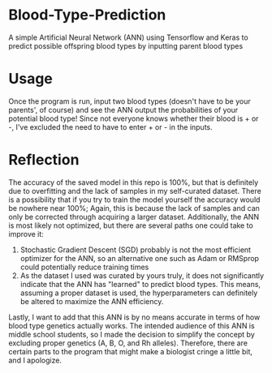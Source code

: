 # Blood-Type-Prediction
A simple Artificial Neural Network (ANN) using Tensorflow and Keras to predict possible offspring blood types by inputting parent blood types

# Usage
Once the program is run, input two blood types (doesn't have to be your parents', of course) and see the ANN output the probabilities of your potential blood type! Since not everyone
knows whether their blood is + or -, I've excluded the need to have to enter + or - in the inputs. 

# Reflection
The accuracy of the saved model in this repo is 100%, but that is definitely due to overfitting and the lack of samples in my self-curated dataset. There is a possibility that if you try to train the model yourself the accuracy would be nowhere near 100%; Again, this is because the lack of samples and can only be corrected through acquiring a larger dataset. Additionally, the ANN is most likely not optimized, but there are several paths one could take to improve it:
  1. Stochastic Gradient Descent (SGD) probably is not the most efficient optimizer for the ANN, so an alternative one such as Adam or RMSprop could potentially reduce training times
  2. As the dataset I used was curated by yours truly, it does not significantly indicate that the ANN has "learned" to predict blood types. This means, assuming a 
  proper dataset is used, the hyperparameters can definitely be altered to maximize the ANN efficiency.
  
Lastly, I want to add that this ANN is by no means accurate in terms of how blood type genetics actually works. The intended audience of this ANN is middle school students, so I
made the decision to simplify the concept by excluding proper genetics (A, B, O, and Rh alleles). Therefore, there are certain parts to the program that might make a biologist cringe a little bit, and I apologize. 
